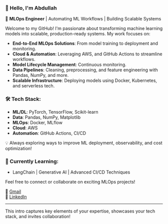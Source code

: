 ### 👋 Hello, I'm Abdullah

🚀 **MLOps Engineer** | Automating ML Workflows | Building Scalable Systems

Welcome to my GitHub! I'm passionate about transforming machine learning models into scalable, production-ready systems. My work focuses on:

- **End-to-End MLOps Solutions**: From model training to deployment and monitoring.
- **Cloud & Automation**: Leveraging AWS, and GitHub Actions to streamline workflows.
- **Model Lifecycle Management**: Continuous monitoring.
- **Data Pipelines**: Cleaning, preprocessing, and feature engineering with Pandas, NumPy, and more.
- **Scalable Infrastructure**: Deploying models using Docker, Kubernetes, and serverless tech.

### 🛠️ Tech Stack:
- **ML/DL**: PyTorch, TensorFlow, Scikit-learn
- **Data**: Pandas, NumPy, Matplotlib
- **MLOps**: Docker, MLflow
- **Cloud**: AWS
- **Automation**: GitHub Actions, CI/CD

💡 Always exploring ways to improve ML deployment, observability, and cost optimization!

### 🌱 Currently Learning:
- LangChain | Generative AI | Advanced CI/CD Techniques

Feel free to connect or collaborate on exciting MLOps projects!

📧 [Gmail](abdullahmansoor123@gmail.com)  
🔗 [LinkedIn](https://www.linkedin.com/in/abdullah-123/)

---

This intro captures key elements of your expertise, showcases your tech stack, and invites collaboration!

